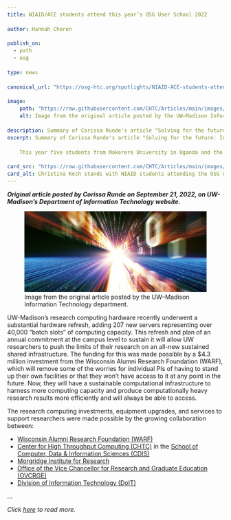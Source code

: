 ```yaml
---
title: NIAID/ACE students attend this year’s OSG User School 2022

author: Hannah Cheren

publish_on:
  - path
  - osg

type: news

canonical_url: "https://osg-htc.org/spotlights/NIAID-ACE-students-attend-OSG-User-School.md.html"

image:
    path: "https://raw.githubusercontent.com/CHTC/Articles/main/images/doit-summary-article.jpeg"
    alt: Image from the original article posted by the UW–⁠Madison Information Technology department.

description: Summary of Corissa Runde's article "Solving for the future: Investment, new coalition levels up research computing infrastructure at UW–Madison" from the UW-Madison Department of Information Technology website.
excerpt: Summary of Corissa Runde's article "Solving for the future: Investment, new coalition levels up research computing infrastructure at UW–Madison" from the UW-Madison Department of Information Technology website.

    This year five students from Makerere University in Uganda and the University Of Sciences, Techniques, and Technologies of Bamako in Mali, Africa, participated as a part of The U.S. National Institute of Allergy and Infectious Diseases (NIAID) and the African Centers for Excellence in Bioinformatics and Data-Intensive Science (ACE) partnership program.

card_src: "https://raw.githubusercontent.com/CHTC/Articles/main/images/NIAID_students.jpeg"
card_alt: Christina Koch stands with NIAID students attending the OSG user school.
---
```

  ***Original article posted by Corissa Runde on September 21, 2022, on UW-Madison’s Department of Information Technology website.***

<figure class="pt-2">
  <img src="https://raw.githubusercontent.com/CHTC/Articles/main/images/doit-summary-article.jpeg" alt="Image from the original article posted by the UW–⁠Madison Information Technology department."/>
  <figcaption class="figure-caption">Image from the original article posted by the UW–⁠Madison Information Technology department.</figcaption>
</figure>
  
  UW-Madison’s research computing hardware recently underwent a substantial hardware refresh, adding 207 new servers representing over 40,000 “batch slots” of computing capacity. This refresh and plan of an annual commitment at the campus level to sustain it will allow UW researchers to push the limits of their research on an all-new sustained shared infrastructure. The funding for this was made possible by a $4.3 million investment from the Wisconsin Alumni Research Foundation (WARF), which will remove some of the worries for individual PIs of having to stand up their own facilities or that they won’t have access to it at any point in the future. Now, they will have a sustainable computational infrastructure to harness more computing capacity and produce computationally heavy research results more efficiently and will always be able to access.

  The research computing investments, equipment upgrades, and services to support researchers were made possible by the growing collaboration between:
  - [Wisconsin Alumni Research Foundation (WARF)](https://www.warf.org/)
  - [Center for High Throughput Computing (CHTC)](https://chtc.cs.wisc.edu/) in the [School of Computer, Data & Information Sciences (CDIS)](https://cdis.wisc.edu/)
  - [Morgridge Institute for Research](https://morgridge.org/)
  - [Office of the Vice Chancellor for Research and Graduate Education (OVCRGE)](https://research.wisc.edu/about/)
  - [Division of Information Technology (DoIT)](https://it.wisc.edu/about/division-of-information-technology/)

...
  
  *Click [here](https://it.wisc.edu/top-story/solving-for-the-future-investment-new-coalition-levels-up-research-computing-infrastructure-at-uw-madison/) to read more.*
